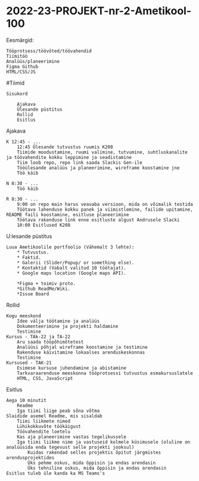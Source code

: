 # 2022-23-PROJEKT-nr-2-Ametikool-100

Eesmärgid:

    Tööprotsess/töövõted/töövahendid
    Tiimitöö
    Analüüs/planeerimine
    Figma Github
    HTML/CSS/JS

#Tiimid

    Sisukord

        Ajakava
        Ülesande püstitus
        Rollid
        Esitlus


Ajakava

    K 12:45 - ...
        12:45 Ülesande tutvustus ruumis K208
        Tiimide moodustamine, ruumi valimine, tutvumine, suhtluskanalite ja töövahendite kokku leppimine ja seadistamine
        Tiim loob repo, repo link saada Slackis Gen-ile
        Tööülesande analüüs ja planeerimine, wireframe koostamine jne
        Töö käib

    N 8:30 - ...
        Töö käib

    R 8:30 - ...
        9:00 on repo main harus veavaba versioon, mida on võimalik testida
        Töötava lahenduse kokku panek ja viimistlemine, failide upitamine, README faili koostamine, esitluse planeerimine
        Töötava rakenduse link enne esitluste algust Andrusele Slacki
        10:00 Esitlused K208


U:lesande püstitus

    Luua Ametikoolile portfoolio (Vähemalt 3 lehte):
        * Tutvustus.
        * Faktid.
        * Galerii (Slider/Popup/ or something else).
        * Kontaktid (Vabalt valitud 10 töötajat).
        * Google maps location (Google maps API).
        
        *Figma + toimiv proto.
        *Github ReadMe/Wiki.
        *Issue Board


Rollid

    Kogu meeskond
        Idee välja töötamine ja analüüs
        Dokumenteerimine ja projekti haldamine
        Testimine
    Kursus - TAk-22 ja TA-22
        Aru saada tööpõhimõtetest
        Analüüsi põhjal wireframe koostamine ja testimine
        Rakenduse käivitamine lokaalses arenduskeskonnas
        Testimine
    Kursused - TAK-21
        Esimese kursuse juhendamine ja abistamine
        Tarkvaraarenduse meeskonna tööprotsessi tutvustus esmakursuslatele
        HTML, CSS, JavaScript


Esitlus

    Aega 10 minutit
        Readme
        Iga tiimi liige peab sõna võtma
    Slaidide asemel Readme, mis sisaldab
        Tiimi liikmete nimed
        Lühikokkuvõte töökäigust
        Töövahendite loetelu
        Kas aja planeerimine vastas tegelikussele
        Iga tiimi liikme nime ja vastuseid kolmele küsimusele (oluline on analüüsida enda tegevust selle projekti jooksul)
            Kuidas rakendad selles projektis õpitut järgmistes arendusprojektides
            Üks pehme oskus, mida õppisin ja endas arendasin
            Üks tehniline oskus, mida õppisin ja endas arendasin
    Esitlus tuleb üle kanda ka MS Teams's
